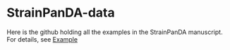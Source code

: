# StrainPanDA-data

Here is the github holding all the examples in the StrainPanDA manuscript. For details, see [Example](https://github.com/xbiome/StrainPanDA-data/tree/main/example#readme)

